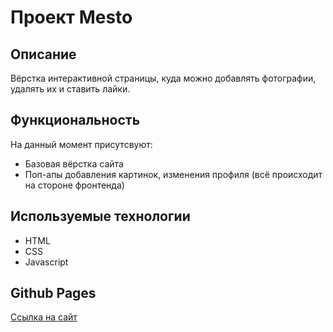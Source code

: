 
# Проект Mesto
## Описание
Вёрстка интерактивной страницы, куда можно добавлять фотографии, удалять их и ставить лайки.
## Функциональность
На данный момент присутсвуют:
+ Базовая вёрстка сайта
+ Поп-апы добавления картинок, изменения профиля (всё происходит на стороне фронтенда)
## Используемые технологии
+ HTML
+ CSS
+ Javascript
## Github Pages
[Ссылка на сайт](https://shiriaevpg.github.io/mesto-project-bootcamp/)

